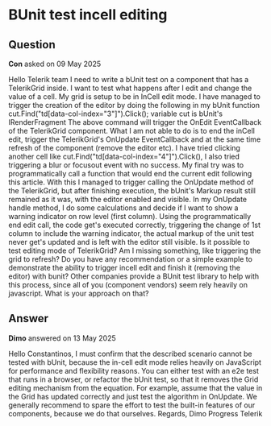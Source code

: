 # BUnit test incell editing

## Question

**Con** asked on 09 May 2025

Hello Telerik team I need to write a bUnit test on a component that has a TelerikGrid inside. I want to test what happens after I edit and change the value of a cell. My grid is setup to be in InCell edit mode. I have managed to trigger the creation of the editor by doing the following in my bUnit function cut.Find("td[data-col-index=\"3\"]").Click(); variable cut is bUnit's IRenderFragment The above command will trigger the OnEdit EventCallback of the TelerikGrid component. What I am not able to do is to end the inCell edit, trigger the TelerikGrid's OnUpdate EventCallback and at the same time refresh of the component (remove the editor etc). I have tried clicking another cell like cut.Find("td[data-col-index=\"4\"]").Click(), I also tried triggering a blur or focusout event with no success. My final try was to programmatically call a function that would end the current edit following this article. With this I managed to trigger calling the OnUpdate method of the TelerikGrid, but after finishing execution, the bUnit's Markup result still remained as it was, with the editor enabled and visible. In my OnUpdate handle method, I do some calculations and decide if I want to show a warning indicator on row level (first column). Using the programmatically end edit call, the code get's executed correctly, triggering the change of 1st column to include the warning indicator, the actual markup of the unit test never get's updated and is left with the editor still visible. Is it possible to test editing mode of TelerikGrid? Am I missing something, like triggering the grid to refresh? Do you have any recommendation or a simple example to demonstrate the ability to trigger incell edit and finish it (removing the editor) with bunit? Other companies provide a BUnit test library to help with this process, since all of you (component vendors) seem rely heavily on javascript. What is your approach on that?

## Answer

**Dimo** answered on 13 May 2025

Hello Constantinos, I must confirm that the described scenario cannot be tested with bUnit, because the in-cell edit mode relies heavily on JavaScript for performance and flexibility reasons. You can either test with an e2e test that runs in a browser, or refactor the bUnit test, so that it removes the Grid editing mechanism from the equation. For example, assume that the value in the Grid has updated correctly and just test the algorithm in OnUpdate. We generally recommend to spare the effort to test the built-in features of our components, because we do that ourselves. Regards, Dimo Progress Telerik
